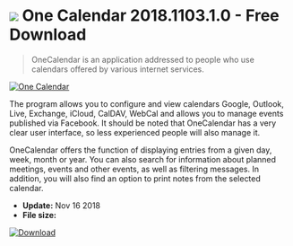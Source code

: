 # ![](https://cdn.softexe.net/static/icon/d/one-calendar-9597.png) One Calendar 2018.1103.1.0 - Free Download

> OneCalendar is an application addressed to people who use calendars offered by various internet services.

[![One Calendar](https://gallery.dpcdn.pl/imgc/Tools/86027/g_-_420x350_1.5_-_xa53f120f-64fe-4920-b386-49a5946a8ad5.jpg)](https://softexe.net/win/business/calendars/one-calendar:aeag.html)

The program allows you to configure and view calendars Google, Outlook, Live, Exchange, iCloud, CalDAV, WebCal and allows you to manage events published via Facebook. It should be noted that OneCalendar has a very clear user interface, so less experienced people will also manage it.
 
 OneCalendar offers the function of displaying entries from a given day, week, month or year. You can also search for information about planned meetings, events and other events, as well as filtering messages. In addition, you will also find an option to print notes from the selected calendar.


- **Update:** Nov 16 2018
- **File size:** 

[![Download](https://cdn.softexe.net/static/img/download.png)](https://softexe.net/win/business/calendars/one-calendar:aeag.html)

